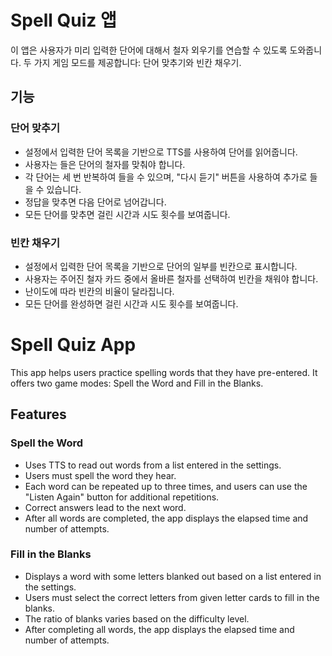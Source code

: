 # Spell Quiz 앱

이 앱은 사용자가 미리 입력한 단어에 대해서 철자 외우기를 연습할 수 있도록 도와줍니다. 두 가지 게임 모드를 제공합니다: 단어 맞추기와 빈칸 채우기.

## 기능

### 단어 맞추기
- 설정에서 입력한 단어 목록을 기반으로 TTS를 사용하여 단어를 읽어줍니다.
- 사용자는 들은 단어의 철자를 맞춰야 합니다.
- 각 단어는 세 번 반복하여 들을 수 있으며, "다시 듣기" 버튼을 사용하여 추가로 들을 수 있습니다.
- 정답을 맞추면 다음 단어로 넘어갑니다.
- 모든 단어를 맞추면 걸린 시간과 시도 횟수를 보여줍니다.

### 빈칸 채우기
- 설정에서 입력한 단어 목록을 기반으로 단어의 일부를 빈칸으로 표시합니다.
- 사용자는 주어진 철자 카드 중에서 올바른 철자를 선택하여 빈칸을 채워야 합니다.
- 난이도에 따라 빈칸의 비율이 달라집니다.
- 모든 단어를 완성하면 걸린 시간과 시도 횟수를 보여줍니다.


# Spell Quiz App

This app helps users practice spelling words that they have pre-entered. It offers two game modes: Spell the Word and Fill in the Blanks.

## Features

### Spell the Word
- Uses TTS to read out words from a list entered in the settings.
- Users must spell the word they hear.
- Each word can be repeated up to three times, and users can use the "Listen Again" button for additional repetitions.
- Correct answers lead to the next word.
- After all words are completed, the app displays the elapsed time and number of attempts.

### Fill in the Blanks
- Displays a word with some letters blanked out based on a list entered in the settings.
- Users must select the correct letters from given letter cards to fill in the blanks.
- The ratio of blanks varies based on the difficulty level.
- After completing all words, the app displays the elapsed time and number of attempts.
